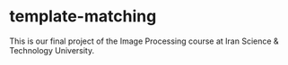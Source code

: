 # template-matching
This is our final project of the Image Processing course at Iran Science &amp; Technology University.
